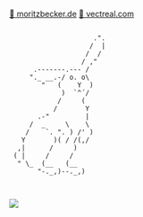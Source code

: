 [🔗 moritzbecker.de](https://moritzbecker.de/)
[🔗 vectreal.com](https://vectreal.com)

```

                     .".
                    /  |
                   /  /
                  / ,"
      .-------.--- /
     "._ __.-/ o. o\
        "   (    Y  )
             )  `^´/
            /     (
           /       Y
       .-"         |
     /  _     \    \
    /    `. ". ) /' )
   Y       )( / /(,/
  ,|      /     )
 ( |     /     /
  " \_  (__   (__       
       "-._,)--._,)
        
        
 ```
![](https://hit.yhype.me/github/profile?user_id=71161651)

